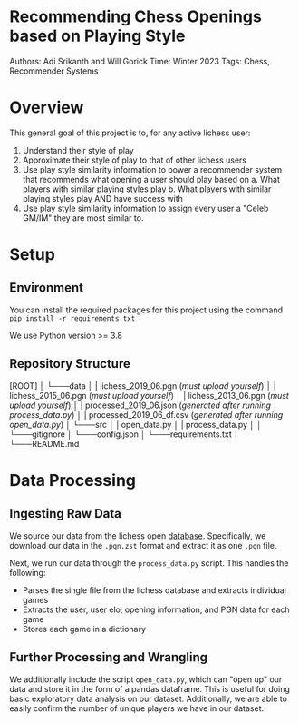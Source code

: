 # Recommending Chess Openings based on Playing Style 

Authors: Adi Srikanth and Will Gorick 
Time: Winter 2023
Tags: Chess, Recommender Systems

# Overview 

This general goal of this project is to, for any active lichess user: 
1. Understand their style of play 
2. Approximate their style of play to that of other lichess users 
3. Use play style similarity information to power a recommender system that recommends what opening a user should play based on 
    a. What players with similar playing styles play 
    b. What players with similar playing styles play AND have success with 
4. Use play style similarity information to assign every user a "Celeb GM/IM" they are most similar to.  

# Setup

## Environment 

You can install the required packages for this project using the command `pip install -r requirements.txt`

We use Python version >= 3.8

## Repository Structure 

[ROOT]
│
└───data 
│   |   lichess_2019_06.pgn (_must upload yourself_)
│   |   lichess_2015_06.pgn (_must upload yourself_)
│   |   lichess_2013_06.pgn (_must upload yourself_)
│   |   processed_2019_06.json (_generated after running process_data.py_)
│   |   processed_2019_06_df.csv (_generated after running open_data.py_)
│
└───src
│   |   open_data.py
│   |   process_data.py
│
│
└───gitignore
│
└───config.json
│
└───requirements.txt
│
└───README.md

# Data Processing 

## Ingesting Raw Data 

We source our data from the lichess open [database](https://database.lichess.org/). Specifically, we download our data in the `.pgn.zst` format and extract it as one `.pgn` file. 

Next, we run our data through the `process_data.py` script. This handles the following: 
- Parses the single file from the lichess database and extracts individual games 
- Extracts the user, user elo, opening information, and PGN data for each game 
- Stores each game in a dictionary 

## Further Processing and Wrangling 

We additionally include the script `open_data.py`, which can "open up" our data and store it in the form of a pandas dataframe. This is useful for doing basic exploratory data analysis on our dataset. Additionally, we are able to easily confirm the number of unique players we have in our dataset. 